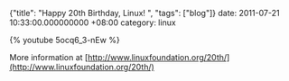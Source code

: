 {"title": "Happy 20th Birthday, Linux!  ", "tags": ["blog"]}
date: 2011-07-21 10:33:00.000000000 +08:00
category: linux

{% youtube 5ocq6_3-nEw %}

More information at [http://www.linuxfoundation.org/20th/](http://www.linuxfoundation.org/20th/)
